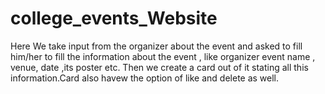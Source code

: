 # college_events_Website
Here We take input from the organizer about the event and asked to fill him/her to fill the information about the event , like organizer event name , venue, date ,its poster etc. Then we create a card out of it stating all this information.Card also havew the option of like and delete as well.
